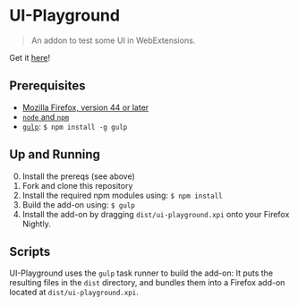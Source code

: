 # UI-Playground
> An addon to test some UI in WebExtensions.

Get it [here](https://dl.dropboxusercontent.com/u/2301433/Firefox/WebExtensions/ui-playground.xpi)!

## Prerequisites

- [Mozilla Firefox, version 44 or later](https://www.mozilla.org/en-US/firefox/nightly/)
- [`node` and `npm`](https://nodejs.org/)
- [`gulp`](http://gulpjs.com/): `$ npm install -g gulp`

## Up and Running

0. Install the prereqs (see above)
1. Fork and clone this repository
2. Install the required npm modules using: `$ npm install`
3. Build the add-on using: `$ gulp`
4. Install the add-on by dragging `dist/ui-playground.xpi` onto your Firefox Nightly.

## Scripts

UI-Playground uses the `gulp` task runner to build the add-on:
It puts the resulting files in the `dist` directory, and bundles them into a Firefox add-on located at `dist/ui-playground.xpi`.
